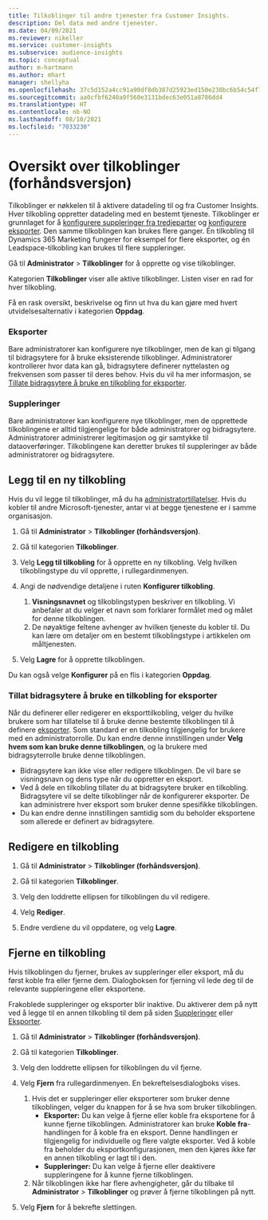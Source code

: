 ```yaml
---
title: Tilkoblinger til andre tjenester fra Customer Insights.
description: Del data med andre tjenester.
ms.date: 04/09/2021
ms.reviewer: nikeller
ms.service: customer-insights
ms.subservice: audience-insights
ms.topic: conceptual
author: m-hartmann
ms.author: mhart
manager: shellyha
ms.openlocfilehash: 37c5d152a4cc91a90df8db387d25923ed150e238bc6b54c54f7bba59fbd48c82
ms.sourcegitcommit: aa0cfbf6240a9f560e3131bdec63e051a8786dd4
ms.translationtype: HT
ms.contentlocale: nb-NO
ms.lasthandoff: 08/10/2021
ms.locfileid: "7033230"
---
```

# <a name="connections-preview-overview"></a>Oversikt over tilkoblinger (forhåndsversjon)

Tilkoblinger er nøkkelen til å aktivere datadeling til og fra Customer Insights. Hver tilkobling oppretter datadeling med en bestemt tjeneste. Tilkoblinger er grunnlaget for å [konfigurere suppleringer fra tredjeparter](enrichment-hub.md) og [konfigurere eksporter](export-destinations.md). Den samme tilkoblingen kan brukes flere ganger. Én tilkobling til Dynamics 365 Marketing fungerer for eksempel for flere eksporter, og én Leadspace-tilkobling kan brukes til flere suppleringer.

Gå til **Administrator** > **Tilkoblinger** for å opprette og vise tilkoblinger.

Kategorien **Tilkoblinger** viser alle aktive tilkoblinger. Listen viser en rad for hver tilkobling. 

Få en rask oversikt, beskrivelse og finn ut hva du kan gjøre med hvert utvidelsesalternativ i kategorien **Oppdag**.

### <a name="exports"></a>Eksporter

Bare administratorer kan konfigurere nye tilkoblinger, men de kan gi tilgang til bidragsytere for å bruke eksisterende tilkoblinger. Administratorer kontrollerer hvor data kan gå, bidragsytere definerer nyttelasten og frekvensen som passer til deres behov. Hvis du vil ha mer informasjon, se [Tillate bidragsytere å bruke en tilkobling for eksporter](#allow-contributors-to-use-a-connection-for-exports).

### <a name="enrichments"></a>Suppleringer

Bare administratorer kan konfigurere nye tilkoblinger, men de opprettede tilkoblingene er alltid tilgjengelige for både administratorer og bidragsytere. Administratorer administrerer legitimasjon og gir samtykke til dataoverføringer. Tilkoblingene kan deretter brukes til suppleringer av både administratorer og bidragsytere.

## <a name="add-a-new-connection"></a>Legg til en ny tilkobling

Hvis du vil legge til tilkoblinger, må du ha [administratortillatelser](permissions.md). Hvis du kobler til andre Microsoft-tjenester, antar vi at begge tjenestene er i samme organisasjon.

1. Gå til **Administrator** > **Tilkoblinger (forhåndsversjon)**.

1. Gå til kategorien **Tilkoblinger**.

1. Velg **Legg til tilkobling** for å opprette en ny tilkobling. Velg hvilken tilkoblingstype du vil opprette, i rullegardinmenyen.

1. Angi de nødvendige detaljene i ruten **Konfigurer tilkobling**. 
   1. **Visningsnavnet** og tilkoblingstypen beskriver en tilkobling. Vi anbefaler at du velger et navn som forklarer formålet med og målet for denne tilkoblingen.
   1. De nøyaktige feltene avhenger av hvilken tjeneste du kobler til. Du kan lære om detaljer om en bestemt tilkoblingstype i artikkelen om måltjenesten.

1. Velg **Lagre** for å opprette tilkoblingen.

Du kan også velge **Konfigurer** på en flis i kategorien **Oppdag**.

### <a name="allow-contributors-to-use-a-connection-for-exports"></a>Tillat bidragsytere å bruke en tilkobling for eksporter

Når du definerer eller redigerer en eksporttilkobling, velger du hvilke brukere som har tillatelse til å bruke denne bestemte tilkoblingen til å definere [eksporter](export-destinations.md). Som standard er en tilkobling tilgjengelig for brukere med en administratorrolle. Du kan endre denne innstillingen under **Velg hvem som kan bruke denne tilkoblingen**, og la brukere med bidragsyterrolle bruke denne tilkoblingen.

- Bidragsytere kan ikke vise eller redigere tilkoblingen. De vil bare se visningsnavn og dens type når du oppretter en eksport.
- Ved å dele en tilkobling tillater du at bidragsytere bruker en tilkobling. Bidragsytere vil se delte tilkoblinger når de konfigurerer eksporter. De kan administrere hver eksport som bruker denne spesifikke tilkoblingen.
- Du kan endre denne innstillingen samtidig som du beholder eksportene som allerede er definert av bidragsytere.

## <a name="edit-a-connection"></a>Redigere en tilkobling

1. Gå til **Administrator** > **Tilkoblinger (forhåndsversjon)**.

1. Gå til kategorien **Tilkoblinger**.

1. Velg den loddrette ellipsen for tilkoblingen du vil redigere.

1. Velg **Rediger**.

1. Endre verdiene du vil oppdatere, og velg **Lagre**.

## <a name="remove-a-connection"></a>Fjerne en tilkobling

Hvis tilkoblingen du fjerner, brukes av suppleringer eller eksport, må du først koble fra eller fjerne dem. Dialogboksen for fjerning vil lede deg til de relevante suppleringene eller eksportene. 

Frakoblede suppleringer og eksporter blir inaktive. Du aktiverer dem på nytt ved å legge til en annen tilkobling til dem på siden [Suppleringer](enrichment-hub.md) eller [Eksporter](export-destinations.md).

1. Gå til **Administrator** > **Tilkoblinger (forhåndsversjon)**.

1. Gå til kategorien **Tilkoblinger**.

1. Velg den loddrette ellipsen for tilkoblingen du vil fjerne.

1. Velg **Fjern** fra rullegardinmenyen. En bekreftelsesdialogboks vises.

   1. Hvis det er suppleringer eller eksporterer som bruker denne tilkoblingen, velger du knappen for å se hva som bruker tilkoblingen.
      - **Eksporter:** Du kan velge å fjerne eller koble fra eksportene for å kunne fjerne tilkoblingen. Administratorer kan bruke **Koble fra**-handlingen for å koble fra en eksport. Denne handlingen er tilgjengelig for individuelle og flere valgte eksporter. Ved å koble fra beholder du eksportkonfigurasjonen, men den kjøres ikke før en annen tilkobling er lagt til i den.
      - **Suppleringer:** Du kan velge å fjerne eller deaktivere suppleringene for å kunne fjerne tilkoblingen. 
   1. Når tilkoblingen ikke har flere avhengigheter, går du tilbake til **Administrator** > **Tilkoblinger** og prøver å fjerne tilkoblingen på nytt.

1. Velg **Fjern** for å bekrefte slettingen.

